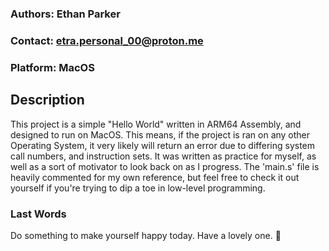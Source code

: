### Authors: Ethan Parker
### Contact: etra.personal_00@proton.me
### Platform: MacOS


## Description
This project is a simple "Hello World" written in ARM64 Assembly, and designed to run on MacOS.
This means, if the project is ran on any other Operating System, it very likely will return an error due to differing system call numbers, and instruction sets.
It was written as practice for myself, as well as a sort of motivator to look back on as I progress.
The 'main.s' file is heavily commented for my own reference, but feel free to check it out yourself if you're trying to dip a toe in low-level programming.



### Last Words
Do something to make yourself happy today.
Have a lovely one. 🤍

